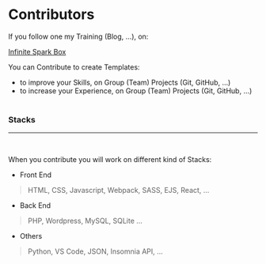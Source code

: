 # Contributors

If you follow one my Training (Blog, …), on:

[Infinite Spark Box](https://infinitesparkbox.com/s-boxes/)

You can Contribute to create Templates:
<br>

- to improve your Skills, on Group (Team) Projects (Git, GitHub, …)
- to increase your Experience, on Group (Team) Projects (Git, GitHub, …)
<br><br>

### Stacks
---
<br>

When you contribute you will work on different kind of Stacks:

- Front End
> HTML, CSS, Javascript, Webpack, SASS, EJS, React, ...
- Back End
> PHP, Wordpress, MySQL, SQLite ...
- Others
> Python, VS Code, JSON, Insomnia API, ... 


